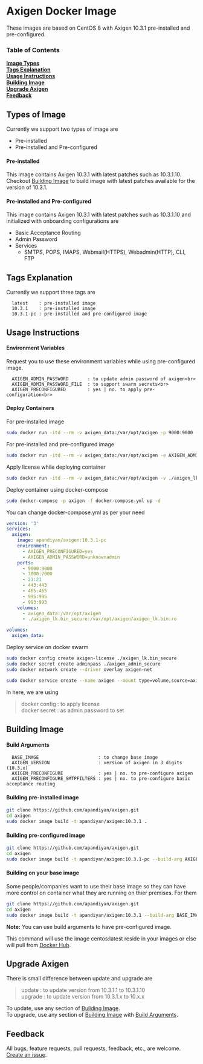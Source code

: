 # Axigen Docker Image

These images are based on CentOS 8 with Axigen 10.3.1 pre-installed and pre-configured.

### Table of Contents
**[Image Types](#image-types)**<br>
**[Tags Explanation](#tags-explanation)**<br>
**[Usage Instructions](#usage-instructions)**<br>
**[Building Image](#building-image)**<br>
**[Upgrade Axigen](#upgrade-axigen)**<br>
**[Feedback](#feedback)**<br>

## Types of Image

Currently we support two types of image are

  - Pre-installed
  - Pre-installed and Pre-configured

#### Pre-installed

This image contains Axigen 10.3.1 with latest patches such as 10.3.1.10. Checkout [Building Image](#building-image) to build image with latest patches available for the version of 10.3.1.

#### Pre-installed and Pre-configured

This image contains Axigen 10.3.1 with latest patches such as 10.3.1.10 and initialized with onboarding configurations are

  - Basic Acceptance Routing
  - Admin Password
  - Services
    - SMTPS, POPS, IMAPS, Webmail(HTTPS), Webadmin(HTTP), CLI, FTP

## Tags Explanation

Currently we support three tags are

```
  latest    : pre-installed image
  10.3.1    : pre-installed image
  10.3.1-pc : pre-installed and pre-configured image
```

## Usage Instructions

#### Environment Variables

Request you to use these environment variables while using pre-configured image.

```
  AXIGEN_ADMIN_PASSWORD       : to update admin password of axigen<br>
  AXIGEN_ADMIN_PASSWORD_FILE  : to support swarm secrets<br>
  AXIGEN_PRECONFIGURED        : yes | no. to apply pre-configuration<br>
```


#### Deploy Containers

For pre-installed image

```bash
sudo docker run -itd --rm -v axigen_data:/var/opt/axigen -p 9000:9000 -p 7000:7000 -p 443:443 -p 21:21 -p 465:465 -p 995:995 -p 993:993 apandiyan/axigen:10.3.1
```

For pre-installed and pre-configured image

```bash
sudo docker run -itd --rm -v axigen_data:/var/opt/axigen -e AXIGEN_ADMIN_PASSWORD="unknownadmin" -e AXIGEN_PRECONFIGURED="yes" -p 9000:9000 -p 7000:7000 -p 443:443 -p 21:21 -p 465:465 -p 995:995 -p 993:993 apandiyan/axigen:10.3.1-pc
```

Apply license while deploying container

```bash
sudo docker run -itd --rm -v axigen_data:/var/opt/axigen -v ./axigen_lk.bin:/var/opt/axigen/axigen_lk.bin apandiyan/axigen:10.3.1
```

Deploy container using docker-compose

```bash
sudo docker-compose -p axigen -f docker-compose.yml up -d
```

You can change docker-compose.yml as per your need

```yaml
version: '3'
services:
  axigen:
    image: apandiyan/axigen:10.3.1-pc
    environment:
      - AXIGEN_PRECONFIGURED=yes
      - AXIGEN_ADMIN_PASSWORD=unknownadmin
    ports:
      - 9000:9000
      - 7000:7000
      - 21:21
      - 443:443
      - 465:465
      - 995:995
      - 993:993
    volumes:
      - axigen_data:/var/opt/axigen
      - ./axigen_lk.bin_secure:/var/opt/axigen/axigen_lk.bin:ro

volumes:
  axigen_data:
```

Deploy service on docker swarm

```bash
sudo docker config create axigen-license ./axigen_lk.bin_secure
sudo docker secret create adminpass ./axigen_admin_secure
sudo docker network create --driver overlay axigen-net

sudo docker service create --name axigen --mount type=volume,source=axigen_data,target=/var/opt/axigen --config source=axigen-license,target=/var/opt/axigen/axigen_lk.bin --secret adminpass -e AXIGEN_ADMIN_PASSWORD_FILE=/run/secrets/adminpass -e AXIGEN_PRECONFIGURED=yes -p 9000:9000 -p 7000:7000 -p 443:443 -p 21:21 -p 465:465 -p 995:995 -p 993:993 --network axigen-net apandiyan/axigen:10.3.1-pc
```

In here, we are using

> docker config : to apply license<br>
> docker secret : as admin password to set<br>


## Building Image

#### Build Arguments

```
  BASE_IMAGE                      : to change base image
  AXIGEN_VERSION                  : version of axigen in 3 digits (10.3.x)
  AXIGEN_PRECONFIGURE             : yes | no. to pre-configure axigen
  AXIGEN_PRECONFIGURE_SMTPFILTERS : yes | no. to pre-configure basic acceptance routing
```

#### Building pre-installed image

```bash
git clone https://github.com/apandiyan/axigen.git
cd axigen
sudo docker image build -t apandiyan/axigen:10.3.1 .
```

#### Building pre-configured image

```bash
git clone https://github.com/apandiyan/axigen.git
cd axigen
sudo docker image build -t apandiyan/axigen:10.3.1-pc --build-arg AXIGEN_VERSION=10.3.1 --build-arg AXIGEN_PRECONFIGURE="yes" --build-arg AXIGEN_PRECONFIGURE_SMTPFILTERS="yes" .
```

#### Building on your base image

Some people/companies want to use their base image so they can have more control on container what they are running on thier premises. For them

```bash
git clone https://github.com/apandiyan/axigen.git
cd axigen
sudo docker image build -t apandiyan/axigen:10.3.1 --build-arg BASE_IMAGE=centos .
```

**Note:** You can use build arguments to have pre-configured image.

This command will use the image centos:latest reside in your images or else will pull from [Docker Hub](https://hub.docker.com).

## Upgrade Axigen

There is small difference between update and upgrade are

  > update  : to update version from 10.3.1.1 to 10.3.1.10<br>
  > upgrade : to update version from 10.3.1.x to 10.x.x<br>

To update, use any section of [Building Image](#building-image). <br>
To upgrade, use any section of [Building Image](#building-image) with [Build Arguments](#build-arguments).


## Feedback

All bugs, feature requests, pull requests, feedback, etc., are welcome. [Create an issue](https://github.com/apandiyan/axigen/issues).
